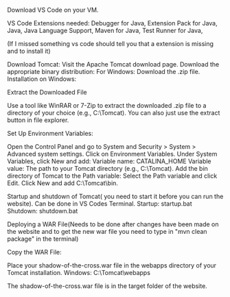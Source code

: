 Download VS Code on your VM.

VS Code Extensions needed:
Debugger for Java,
Extension Pack for Java,
Java,
Java Language Support,
Maven for Java,
Test Runner for Java,

(If I missed something vs code should tell you that a extension is missing and to install it)

Download Tomcat:
Visit the Apache Tomcat download page.
Download the appropriate binary distribution:
For Windows: Download the .zip file.
Installation on Windows:

Extract the Downloaded File

Use a tool like WinRAR or 7-Zip to extract the downloaded .zip file to a directory of your choice (e.g., C:\Tomcat). You can also just use the extract button in file explorer.


Set Up Environment Variables:

Open the Control Panel and go to System and Security > System > Advanced system settings.
Click on Environment Variables.
Under System Variables, click New and add:
Variable name: CATALINA_HOME
Variable value: The path to your Tomcat directory (e.g., C:\Tomcat).
Add the bin directory of Tomcat to the Path variable:
Select the Path variable and click Edit.
Click New and add C:\Tomcat\bin.

Startup and shutdown of Tomcat( you need to start it before you can run the website). Can be done in VS Codes Terminal.
Startup: startup.bat
Shutdown: shutdown.bat

Deploying a WAR File(Needs to be done after changes have been made on the website and to get the new war file you need to type in "mvn clean package" in the terminal)

Copy the WAR File:

Place your shadow-of-the-cross.war file in the webapps directory of your Tomcat installation.
Windows: C:\Tomcat\webapps

The shadow-of-the-cross.war file is in the target folder of the website.
